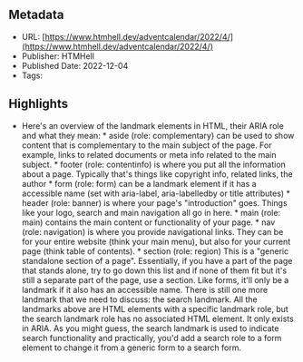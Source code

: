 ## Metadata
* URL: [https://www.htmhell.dev/adventcalendar/2022/4/](https://www.htmhell.dev/adventcalendar/2022/4/)
* Publisher: HTMHell
* Published Date: 2022-12-04
* Tags: 

## Highlights
* Here's an overview of the landmark elements in HTML, their ARIA role and what they mean: * aside (role: complementary) can be used to show content that is complementary to the main subject of the page. For example, links to related documents or meta info related to the main subject. * footer (role: contentinfo) is where you put all the information about a page. Typically that's things like copyright info, related links, the author * form (role: form) can be a landmark element if it has a accessible name (set with aria\-label, aria\-labelledby or title attributes) * header (role: banner) is where your page's "introduction" goes. Things like your logo, search and main navigation all go in here. * main (role: main) contains the main content or functionality of your page. * nav (role: navigation) is where you provide navigational links. They can be for your entire website (think your main menu), but also for your current page (think table of contents). * section (role: region) This is a "generic standalone section of a page". Essentially, if you have a part of the page that stands alone, try to go down this list and if none of them fit but it's still a separate part of the page, use a section. Like forms, it'll only be a landmark if it also has an accessible name. There is still one more landmark that we need to discuss: the search landmark. All the landmarks above are HTML elements with a specific landmark role, but the search landmark role has no associated HTML element. It only exists in ARIA. As you might guess, the search landmark is used to indicate search functionality and practically, you'd add a search role to a form element to change it from a generic form to a search form.
